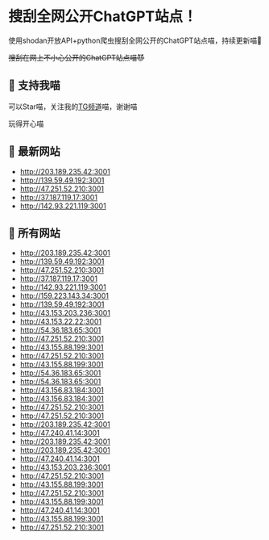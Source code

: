 # 搜刮全网公开ChatGPT站点！

使用shodan开放API+python爬虫搜刮全网公开的ChatGPT站点喵，持续更新喵🥳

~~搜刮在网上不小心公开的ChatGPT站点喵😈~~

## 🚀 支持我喵

可以Star喵，关注我的[TG频道](https://t.me/puddin_share)喵，谢谢喵

玩得开心喵

## 📖 最新网站

- http://203.189.235.42:3001
- http://139.59.49.192:3001
- http://47.251.52.210:3001
- http://37.187.119.17:3001
- http://142.93.221.119:3001


## 📖 所有网站

- http://203.189.235.42:3001
- http://139.59.49.192:3001
- http://47.251.52.210:3001
- http://37.187.119.17:3001
- http://142.93.221.119:3001
- http://159.223.143.34:3001
- http://139.59.49.192:3001
- http://43.153.203.236:3001
- http://43.153.22.22:3001
- http://54.36.183.65:3001
- http://47.251.52.210:3001
- http://43.155.88.199:3001
- http://47.251.52.210:3001
- http://43.155.88.199:3001
- http://54.36.183.65:3001
- http://54.36.183.65:3001
- http://43.156.83.184:3001
- http://43.156.83.184:3001
- http://47.251.52.210:3001
- http://47.251.52.210:3001
- http://203.189.235.42:3001
- http://47.240.41.14:3001
- http://203.189.235.42:3001
- http://203.189.235.42:3001
- http://47.240.41.14:3001
- http://43.153.203.236:3001
- http://47.251.52.210:3001
- http://43.155.88.199:3001
- http://47.251.52.210:3001
- http://43.155.88.199:3001
- http://47.240.41.14:3001
- http://43.155.88.199:3001
- http://47.251.52.210:3001


